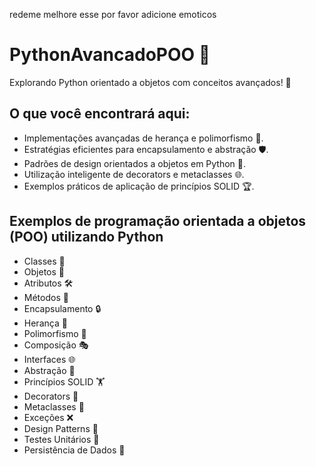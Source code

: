 redeme melhore esse por favor adicione emoticos

# PythonAvancadoPOO 🚀
Explorando Python orientado a objetos com conceitos avançados! 🐍

## O que você encontrará aqui:

* Implementações avançadas de herança e polimorfismo 🧬.
* Estratégias eficientes para encapsulamento e abstração 🛡️.
* Padrões de design orientados a objetos em Python 🎨.
* Utilização inteligente de decorators e metaclasses 🌐.
* Exemplos práticos de aplicação de princípios SOLID 🏆.

##  Exemplos de programação orientada a objetos (POO) utilizando Python

* Classes 🏰
* Objetos 🎲
* Atributos 🛠️
* Métodos 🎯
* Encapsulamento 🔒
* Herança 🧬
* Polimorfismo 🔄
* Composição 🎭
* Interfaces 🌐
* Abstração 🌈
* Princípios SOLID 🏋️
* Decorators 🎀
* Metaclasses 🧩
* Exceções ❌
* Design Patterns 📐
* Testes Unitários 🧪
* Persistência de Dados 💾
